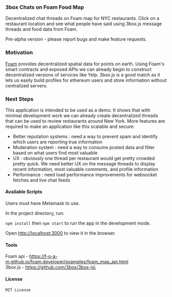 ### 3box Chats on Foam Food Map

Decentralized chat threads on Foam map for NYC restaurants. Click on a restaurant location and see what people have said using 3box.js message threads and food data from Foam.  

Pre-alpha version - please report bugs and make feature requests. 

### Motivation 

[Foam](https://www.foam.space/) provides decentralized spatial data for points on earth. Using Foam's smart contracts and exposed APIs we can already begin to construct decentralized versions of services like Yelp. 3box.js is a good match as it lets us easily build profiles for ethereum users and store information without centralized servers. 

### Next Steps

This application is intended to be used as a demo. It shows that with minimal development work we can already create decentralized threads that can be used to review restaurants around New York. More features are required to make an application like this scalable and secure:

- Better reputation systems : need a way to prevent spam and identify which users are reporting true information 
- Moderation system : need a way to consume posted data and filter based on what users find most valuable
- UX : obviously one thread per restaurant would get pretty crowded pretty quick. We need better UX on the message threads to display recent information, most valuable comments, and profile information 
- Performance : need load performance improvements for websocket fetches and live chat feeds 

#### Available Scripts

Users must have Metamask to use. 

In the project directory, run:

`npm install` then `npm start` to run the app in the development mode.

Open [http://localhost:3000](http://localhost:3000) to view it in the browser.

#### Tools
Foam api - https://f-o-a-m.github.io/foam.developer/examples/foam_map_api.html \
3box.js - https://github.com/3box/3box-js\


#### License

`MIT License`

